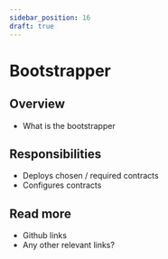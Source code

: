 ```yaml
---
sidebar_position: 16
draft: true
---
```


# Bootstrapper

## Overview

- What is the bootstrapper

## Responsibilities

- Deploys chosen / required contracts
- Configures contracts

## Read more

- Github links
- Any other relevant links?